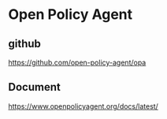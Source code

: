 # Open Policy Agent

## github
https://github.com/open-policy-agent/opa

## Document
https://www.openpolicyagent.org/docs/latest/
